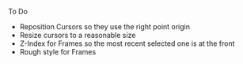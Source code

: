 To Do

- Reposition Cursors so they use the right point origin
- Resize cursors to a reasonable size
- Z-Index for Frames so the most recent selected one is at the front
- Rough style for Frames
